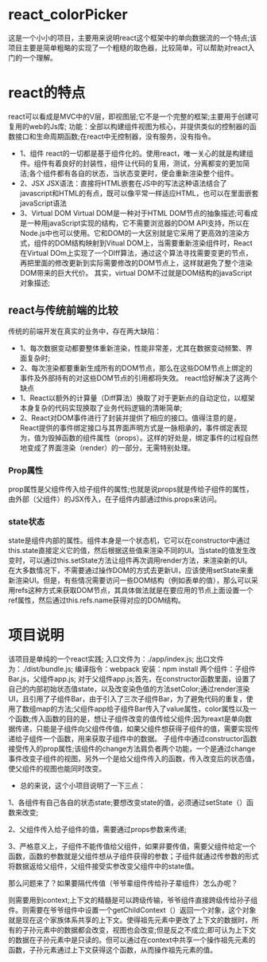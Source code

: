 # react_colorPicker
这是一个小小的项目，主要用来说明react这个框架中的单向数据流的一个特点;该项目主要是简单粗略的实现了一个粗糙的取色器，比较简单，可以帮助对react入门的一个理解。
# react的特点
react可以看成是MVC中的V层，即视图层;它不是一个完整的框架;主要用于创建可复用的web的Js库;
功能：全部以构建组件视图为核心，并提供类似的控制器的函数接口和生命周期函数;在react中无控制器，没有服务，没有指令。
* 1、组件
react的一切都是基于组件化的。使用react，唯一关心的就是构建组件。组件有着良好的封装性，组件让代码的复用，测试，分离都变的更加简洁;各个组件都有各自的状态，当状态变更时，便会重新渲染整个组件。
* 2、JSX
JSX语法：直接将HTML嵌套在JS中的写法这种语法结合了javascript和HTML的有点，既可以像平常一样适应HTML，也可以在里面嵌套javaScript语法
* 3、Virtual DOM
Virtual DOM是一种对于HTML DOM节点的抽象描述;可看成是一种用javaScript实现的结构，它不需要浏览器的DOM API支持，所以在Node.js中也可以使用。它和DOM的一大区别就是它采用了更高效的渲染方式，组件的DOM结构映射到Vitual DOM上，当需要重新渲染组件时，React在Virtual DOm上实现了一个DIff算法，通过这个算法寻找需要变更的节点，再把里面的修改更新到实际需要修改的DOM节点上，这样就避免了整个渲染DOM带来的巨大代价。
其实，virtual DOM不过就是DOM结构的javaScript对象描述;
## react与传统前端的比较
传统的前端开发在真实的业务中，存在两大缺陷：
* 1、每次数据变动都要整体重新渲染，性能非常差，尤其在数据变动频繁、界面复杂时;
* 2、每次渲染都要重新生成所有的DOM节点，那么在这些DOM节点上绑定的事件及外部持有的对这些DOM节点的引用都将失效。
react恰好解决了这两个缺点
* 1、React以额外的计算量（Diff算法）换取了对于更新点的自动定位，以框架本身复杂的代码实现换取了业务代码逻辑的清晰简单;
* 2、React对DOM事件进行了封装并提供了相应的接口。值得注意的是，React提供的事件绑定接口与其界面声明方式是一脉相承的，事件绑定表现为，值为毁掉函数的组件属性（props）。这样的好处是，绑定事件的过程自然地变成了界面渲染（render）的一部分，无需特别处理。
### Prop属性
prop属性是父组件传入给子组件的属性;也就是说props就是传给子组件的属性，由外部（父组件）的JSX传入，在子组件内部通过this.props来访问。
### state状态
state是组件内部的属性。组件本身是一个状态机，它可以在constructor中通过this.state直接定义它的值，然后根据这些值来渲染不同的UI。当state的值发生改变时，可以通过this.setState方法让组件再次调用render方法，来渲染新的UI。
在大多数情况下，不需要通过操作DOM的方式去更新UI，应该使用setState来重新渲染UI。但是，有些情况需要访问一些DOM结构（例如表单的值），那么可以采用refs这种方式来获取DOM节点，其具体做法就是在要应用的节点上面设置一个
ref属性，然后通过this.refs.name获得对应的DOM结构。
# 项目说明
该项目是单纯的一个react实践;
入口文件为：./app/index.js;
出口文件为：./dist/bundle.js;
编译指令：webpack
安装：npm install
两个组件：子组件Bar.js，父组件app.js;
对于父组件app.js;首先，在constructor函数里面，设置了自己的内部初始状态值state，以及改变染色值的方法setColor;通过render渲染UI，且引用了子组件Bar，由于引入了三次子组件Bar，为了避免代码的重复，使用了数组map的方法;父组件app给子组件Bar传入了value属性，color属性以及一个函数;传入函数的目的是，想让子组件改变的值传给父组件;因为reaxt是单向数据传递，只能是子组件向父组件传值，如果父组件想获得子组件的值，需要实现传递给子组件一个函数，用来获取子组件中的数据。
子组件中通过constructor函数接受传入的prop属性;该组件的change方法肩负者两个功能，一个是通过change事件改变子组件的视图，另外一个是给父组件传入的函数，传入改变后的状态值，使父组件的视图也能同时改变。
* 总的来说，这个小项目说明了一下三点：

1、各组件有自己各自的状态state;要想改变state的值，必须通过setState（）函数来改变;

2、父组件传入给子组件的值，需要通过props参数来传递;

3、严格意义上，子组件不能传值给父组件，如果非要传值，需要父组件给定一个函数，函数的参数就是父组件想从子组件获得的参数；子组件就通过传参数的形式将数据返给父组件，父组件接受实参改变父组件中的state值。

那么问题来了？如果要隔代传值（爷爷辈组件传给孙子辈组件）怎么办呢？

则需要用到context;上下文的精髓是可以跨级传输，爷爷组件直接跨级传给孙子组件。则需要在爷爷组件中设置一个getChildContext（）返回一个对象，这个对象就是现在这个家族体系共享的上下文。使得祖先元素中更改了上下文的数据时，所有的子孙元素中的数据都会改变，视图也会改变;但是反之不成立;即可认为上下文的数据在子孙元素中是只读的。但可以通过在context中共享一个操作祖先元素的函数，子孙元素通过上下文获得这个函数，从而操作祖先元素的值。